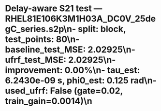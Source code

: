 # Delay-aware S21 test — RHEL81E106K3M1H03A_DC0V_25degC_series.s2p\n- split: block, test_points: 80\n- baseline_test_MSE: 2.02925\n- ufrf_test_MSE: 2.02925\n- improvement: 0.00%\n- tau_est: 6.2430e-09 s, phi0_est: 0.125 rad\n- used_ufrf: False (gate=0.02, train_gain=0.0014)\n